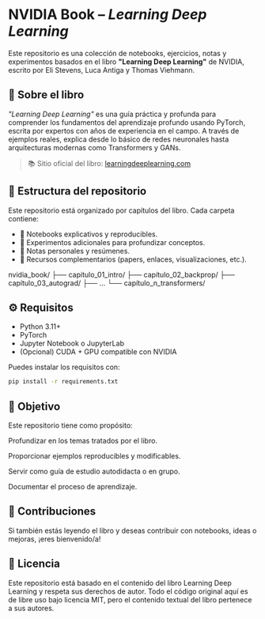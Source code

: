 # NVIDIA Book – *Learning Deep Learning*

Este repositorio es una colección de notebooks, ejercicios, notas y experimentos basados en el libro **"Learning Deep Learning"** de NVIDIA, escrito por Eli Stevens, Luca Antiga y Thomas Viehmann.

## 📘 Sobre el libro

*"Learning Deep Learning"* es una guía práctica y profunda para comprender los fundamentos del aprendizaje profundo usando PyTorch, escrita por expertos con años de experiencia en el campo. A través de ejemplos reales, explica desde lo básico de redes neuronales hasta arquitecturas modernas como Transformers y GANs.

> 📚 Sitio oficial del libro: [learningdeeplearning.com](https://learningdeeplearning.com)

## 📁 Estructura del repositorio

Este repositorio está organizado por capítulos del libro. Cada carpeta contiene:

- 📓 Notebooks explicativos y reproducibles.
- 🧪 Experimentos adicionales para profundizar conceptos.
- 📝 Notas personales y resúmenes.
- 📂 Recursos complementarios (papers, enlaces, visualizaciones, etc.).

nvidia_book/
├── capítulo_01_intro/
├── capítulo_02_backprop/
├── capítulo_03_autograd/
├── ...
└── capítulo_n_transformers/

## ⚙️ Requisitos

- Python 3.11+
- PyTorch
- Jupyter Notebook o JupyterLab
- (Opcional) CUDA + GPU compatible con NVIDIA

Puedes instalar los requisitos con:

```bash
pip install -r requirements.txt
```
## 🎯 Objetivo
Este repositorio tiene como propósito:

Profundizar en los temas tratados por el libro.

Proporcionar ejemplos reproducibles y modificables.

Servir como guía de estudio autodidacta o en grupo.

Documentar el proceso de aprendizaje.

## 🤝 Contribuciones
Si también estás leyendo el libro y deseas contribuir con notebooks, ideas o mejoras, ¡eres bienvenido/a!

## 📄 Licencia
Este repositorio está basado en el contenido del libro Learning Deep Learning y respeta sus derechos de autor. Todo el código original aquí es de libre uso bajo licencia MIT, pero el contenido textual del libro pertenece a sus autores.